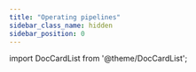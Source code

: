 ```yaml
---
title: "Operating pipelines"
sidebar_class_name: hidden
sidebar_position: 0
---
```


import DocCardList from '@theme/DocCardList';

<DocCardList />
